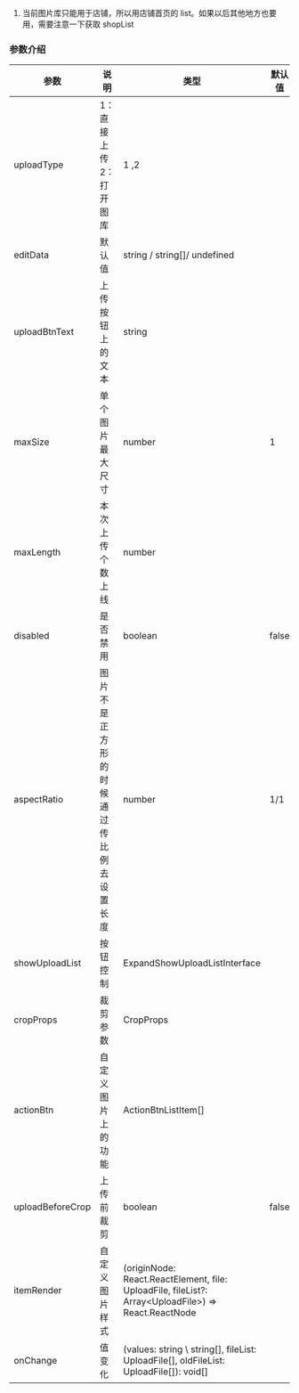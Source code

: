 1. 当前图片库只能用于店铺，所以用店铺首页的 list。如果以后其他地方也要用，需要注意一下获取 shopList

### 参数介绍

| 参数             | 说明                                     | 类型                                                                                                     | 默认值 | 是否必填 |
| ---------------- | ---------------------------------------- | -------------------------------------------------------------------------------------------------------- | ------ | -------- |
| uploadType       | 1：直接上传 2：打开图库                  | 1 ,2                                                                                                     |        | true     |
| editData         | 默认值                                   | string / string[]/ undefined                                                                             |        | false    |
| uploadBtnText    | 上传按钮上的文本                         | string                                                                                                   |        | true     |
| maxSize          | 单个图片最大尺寸                         | number                                                                                                   | 1      | false    |
| maxLength        | 本次上传个数上线                         | number                                                                                                   |        | true     |
| disabled         | 是否禁用                                 | boolean                                                                                                  | false  | false    |
| aspectRatio      | 图片不是正方形的时候通过传比例去设置长度 | number                                                                                                   | 1/1    | false    |
| showUploadList   | 按钮控制                                 | ExpandShowUploadListInterface                                                                            |        | false    |
| cropProps        | 裁剪参数                                 | CropProps                                                                                                |        | true     |
| actionBtn        | 自定义图片上的功能                       | ActionBtnListItem[]                                                                                      |        | false    |
| uploadBeforeCrop | 上传前裁剪                               | boolean                                                                                                  | false  | false    |
| itemRender       | 自定义图片样式                           | (originNode: React.ReactElement, file: UploadFile, fileList?: Array<UploadFile<any>>) => React.ReactNode |        | false    |
| onChange         | 值变化                                   | (values: string \ string[], fileList: UploadFile[], oldFileList: UploadFile[]): void[]                   |        | false    |
